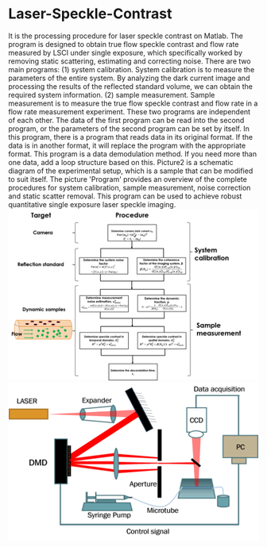 # Laser-Speckle-Contrast
  It is the processing procedure for laser speckle contrast on Matlab. The program is designed to obtain true flow speckle contrast and flow rate measured by LSCI under single exposure, which specifically worked by removing static scattering, estimating and correcting noise. There are two main programs:
  (1) system calibration. System calibration is to measure the parameters of the entire system. By analyzing the dark current image and processing the results of the reflected standard volume, we can obtain the required system information.
  (2) sample measurement. Sample measurement is to measure the true flow speckle contrast and flow rate in a flow rate measurement experiment. 
  These two programs are independent of each other. The data of the first program can be read into the second program, or the parameters of the second program can be set by itself. In this program, there is a program that reads data in its original format. If the data is in another format, it will replace the program with the appropriate format. This program is a data demodulation method. If you need more than one data, add a loop structure based on this. Picture2 is a schematic diagram of the experimental setup, which is a sample that can be modified to suit itself. The picture 'Program' provides an overview of the complete procedures for system calibration, sample measurement, noise correction and static scatter removal. This program can be used to achieve robust quantitative single exposure laser speckle imaging.
![procedure](https://github.com/WcgLSI/Laser-Speckle-Contrast/blob/master/procedure.png)
![picture2](https://github.com/WcgLSI/Laser-Speckle-Contrast/blob/master/PICTURE2.png)

